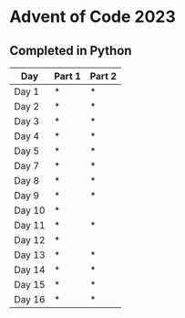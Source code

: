 # Advent of Code 2023
## Completed in Python

| Day    | Part 1 | Part 2 |
|--------|--------|--------|
| Day 1  | *      | *      |
| Day 2  | *      | *      |
| Day 3  | *      | *      |
| Day 4  | *      | *      |
| Day 5  | *      | *      |
| Day 7  | *      | *      |
| Day 8  | *      | *      |
| Day 9  | *      | *      |
| Day 10 | *      |        |
| Day 11 | *      | *      |
| Day 12 | *      |        |
| Day 13 | *      | *      |
| Day 14 | *      | *      |
| Day 15 | *      | *      |
| Day 16 | *      | *      |